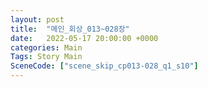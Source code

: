 ```yaml
---
layout: post
title:  "메인_회상_013~028장"
date:   2022-05-17 20:00:00 +0000
categories: Main
Tags: Story Main
SceneCode: ["scene_skip_cp013-028_q1_s10"]
---
```

